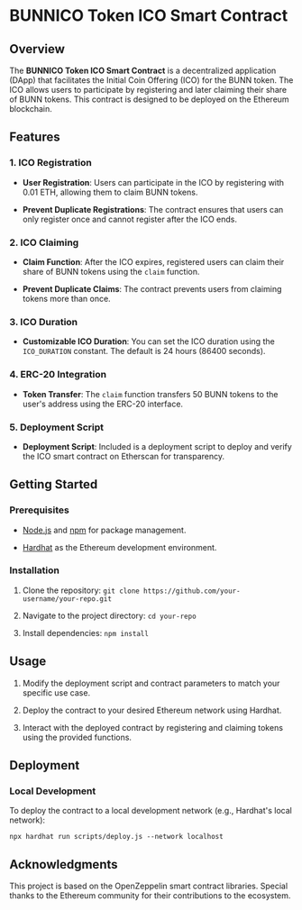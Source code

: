 # BUNNICO Token ICO Smart Contract

## Overview

The **BUNNICO Token ICO Smart Contract** is a decentralized application (DApp) that facilitates the Initial Coin Offering (ICO) for the BUNN token. The ICO allows users to participate by registering and later claiming their share of BUNN tokens. This contract is designed to be deployed on the Ethereum blockchain.

## Features

### 1. ICO Registration

- **User Registration**: Users can participate in the ICO by registering with 0.01 ETH, allowing them to claim BUNN tokens.

- **Prevent Duplicate Registrations**: The contract ensures that users can only register once and cannot register after the ICO ends.

### 2. ICO Claiming

- **Claim Function**: After the ICO expires, registered users can claim their share of BUNN tokens using the `claim` function.

- **Prevent Duplicate Claims**: The contract prevents users from claiming tokens more than once.

### 3. ICO Duration

- **Customizable ICO Duration**: You can set the ICO duration using the `ICO_DURATION` constant. The default is 24 hours (86400 seconds).

### 4. ERC-20 Integration

- **Token Transfer**: The `claim` function transfers 50 BUNN tokens to the user's address using the ERC-20 interface.

### 5. Deployment Script

- **Deployment Script**: Included is a deployment script to deploy and verify the ICO smart contract on Etherscan for transparency.

## Getting Started

### Prerequisites

- [Node.js](https://nodejs.org/) and [npm](https://www.npmjs.com/) for package management.

- [Hardhat](https://hardhat.org/) as the Ethereum development environment.

### Installation

1. Clone the repository: `git clone https://github.com/your-username/your-repo.git`

2. Navigate to the project directory: `cd your-repo`

3. Install dependencies: `npm install`

## Usage

1. Modify the deployment script and contract parameters to match your specific use case.

2. Deploy the contract to your desired Ethereum network using Hardhat.

3. Interact with the deployed contract by registering and claiming tokens using the provided functions.

## Deployment

### Local Development

To deploy the contract to a local development network (e.g., Hardhat's local network):

```shell
npx hardhat run scripts/deploy.js --network localhost
 ```

## Acknowledgments
This project is based on the OpenZeppelin smart contract libraries.
Special thanks to the Ethereum community for their contributions to the ecosystem.